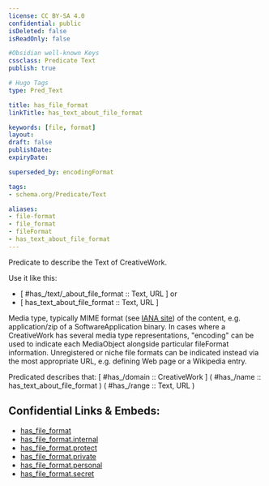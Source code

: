 ```yaml
---
license: CC BY-SA 4.0
confidential: public
isDeleted: false
isReadOnly: false

#Obsidian well-known Keys
cssclass: Predicate Text
publish: true

# Hugo Tags
type: Pred_Text

title: has_file_format
linkTitle: has_text_about_file_format

keywords: [file, format]
layout: 
draft: false
publishDate:
expiryDate: 

superseded_by: encodingFormat

tags:
- schema.org/Predicate/Text

aliases:
- file-format
- file_format
- fileFormat
- has_text_about_file_format
---
```


Predicate to describe the Text of CreativeWork.

Use it like this: 
- [ #has_/text/_about_file_format :: Text, URL ] or 
- [ has_text_about_file_format :: Text, URL ] 

Media type, typically MIME format (see [IANA site](http://www.iana.org/assignments/media-types/media-types.xhtml)) of the content, e.g. application/zip of a SoftwareApplication binary. In cases where a CreativeWork has several media type representations, "encoding" can be used to indicate each MediaObject alongside particular fileFormat information. Unregistered or niche file formats can be indicated instead via the most appropriate URL, e.g. defining Web page or a Wikipedia entry.

Predicated describes that: 
[ #has_/domain  :: CreativeWork ]
( #has_/name :: has_text_about_file_format )
( #has_/range :: Text, URL )



## Confidential Links & Embeds: 
- [has_file_format](../../../../_public/schema.org/Predicate/Texts/has_file_format.md) 
- [has_file_format.internal](../../../../_internal/schema.org/Predicate/Texts/has_file_format.internal.md) 
- [has_file_format.protect](../../../../_protect/schema.org/Predicate/Texts/has_file_format.protect.md) 
- [has_file_format.private](../../../../_private/schema.org/Predicate/Texts/has_file_format.private.md) 
- [has_file_format.personal](../../../../_personal/schema.org/Predicate/Texts/has_file_format.personal.md) 
- [has_file_format.secret](../../../../_secret/schema.org/Predicate/Texts/has_file_format.secret.md) 
